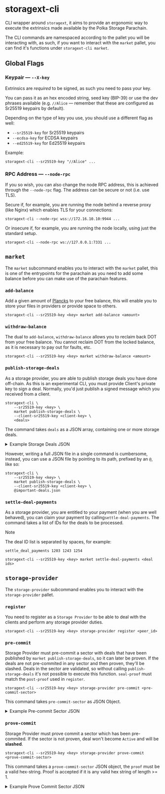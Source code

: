 # storagext-cli

CLI wrapper around `storagext`, it aims to provide an ergonomic way to execute the extrinsics made available by the Polka Storage Parachain.

The CLI commands are namespaced according to the pallet you will be interacting with,
as such, if you want to interact with the `market` pallet, you can find it's functions under `storagext-cli market`.

## Global Flags

### Keypair — `--X-key`

Extrinsics are *required* to be signed, as such you need to pass your key.

You can pass it as an hex encoded string, seed key (BIP-39) or use the dev phrases available
(e.g. `//Alice` — remember that these are configured as Sr25519 keypairs by default).

Depending on the type of key you use, you should use a different flag as well:

* `--sr25519-key` for Sr25519 keypairs
* `--ecdsa-key` for ECDSA keypairs
* `--ed25519-key` for Ed25519 keypairs

Example:

```
storagext-cli --sr25519-key "//Alice" ...
```

### RPC Address — `--node-rpc`

If you so wish, you can also change the node RPC address, this is achieved through the `--node-rpc` flag. The address can be secure or not (i.e. use TLS).

Secure if, for example, you are running the node behind a reverse proxy (like Nginx) which enables TLS for your connections:

```
storagext-cli --node-rpc wss://172.16.10.10:9944 ...
```

Or insecure if, for example, you are running the node locally, using just the standard setup.

```
storagext-cli --node-rpc ws://127.0.0.1:7331 ...
```


## `market`

The `market` subcommand enables you to interact with the `market` pallet,
this is one of the entrypoints for the parachain as you need to add some balance before you can make use of the parachain features.

### `add-balance`

Add a given amount of [Plancks](https://wiki.polkadot.network/docs/learn-DOT#the-planck-unit) to your free balance,
this will enable you to store your files in providers or provide space to others.

```
storagext-cli --sr25519-key <key> market add-balance <amount>
```

### `withdraw-balance`

The dual to `add-balance`, `withdraw-balance` allows you to reclaim back DOT from your free balance.
You cannot reclaim DOT from the locked balance, as it is necessary to pay out for faults, etc.

```
storagext-cli --sr25519-key <key> market withdraw-balance <amount>
```

### `publish-storage-deals`

As a storage provider, you are able to publish storage deals you have done off-chain.
As this is an experimental CLI, you must provide Client's private key to sign a deal.
Normally, you'd just publish a signed message which you received from a client.

```
storagext-cli \ 
    --sr25519-key <key> \ 
    market publish-storage-deals \ 
    --client-sr25519-key <client-key> \ 
    <deals>
```

The command takes `deals` as a JSON array, containing one or more storage deals.

<details>
<summary>Example Storage Deals JSON</summary>
<p>

```json
[
    {
        "piece_cid": "bafkreibme22gw2h7y2h7tg2fhqotaqjucnbc24deqo72b6mkl2egezxhvy",
        "piece_size": 47000000000,
        "client": "5GvHnpY1433RytXW66r77iL4CyewAAErDU6fAouoaPKvcvLU",
        "provider": "5DJiX75PZjvntUMeq7XP8qqJ3Tdg6F2Nybk9So1Z5mWArnG2",
        "label": "737-800 schematics",
        "start_block": 1580889600,
        "end_block": 1721747575,
        "storage_price_per_block": 17144352,
        "provider_collateral": 3735928559,
        "state": "Published"
    },
    {
        "piece_cid": "bafybeih5zgcgqor3dv6kfdtv3lshv3yfkfewtx73lhedgihlmvpcmywmua",
        "piece_size": 269490583,
        "client": "5GvHnpY1433RytXW66r77iL4CyewAAErDU6fAouoaPKvcvLU",
        "provider": "5DJiX75PZjvntUMeq7XP8qqJ3Tdg6F2Nybk9So1Z5mWArnG2",
        "label": "Falcon C-00000291",
        "start_block": 1721410062,
        "end_block": 1721747843,
        "storage_price_per_block": 46349,
        "provider_collateral": 3735928559,
        "state": "Published"
    }
]
```

</p>
</details>

However, writing a full JSON file in a single command is cumbersome, instead,
you can use a JSON file by pointing to its path, prefixed by an `@`, like so:

```
storagext-cli \ 
    --sr25519-key <key> \ 
    market publish-storage-deals \ 
    --client-sr25519-key <client-key> \ 
    @important-deals.json
```

### `settle-deal-payments`

As a storage provider, you are entitled to your payment (when you are well behaved),
you can claim your payment by calling`settle-deal-payments`. The command takes a
list of IDs for the deals to be processed.

> [!NOTE]
> The deal ID list is separated by spaces, for example:
> ```
> settle_deal_payments 1203 1243 1254
> ```

```
storagext-cli --sr25519-key <key> market settle-deal-payments <deal ids>
```


## `storage-provider`

The `storage-provider` subcommand enables you to interact with the `storage-provider` pallet.

### `register`

You need to register as a `Storage Provider` to be able to deal with the clients and perform any storage provider duties.

```
storagext-cli --sr25519-key <key> storage-provider register <peer_id>
```

### `pre-commit`

Storage Provider must pre-commit a sector with deals that have been published by `market publish-storage-deals`, so it can later be proven.
If the deals are not pre-commited in any sector and then proven, they'll be slashed.
Deals in the sector are validated, so without calling `publish-storage-deals` it's not possible to execute this function.
`seal-proof` must match the `post-proof` used in `register`.

```
storagext-cli --sr25519-key <key> storage-provider pre-commit <pre-commit-sector>
```

This command takes `pre-commit-sector` as JSON Object.

<details>
<summary>Example Pre-commit Sector JSON</summary>
<p>

```json
{
    "sector_number": 1,
    "sealed_cid": "bafk2bzaceajreoxfdcpdvitpvxm7vkpvcimlob5ejebqgqidjkz4qoug4q6zu",
    "deal_ids": [0],
    "expiration": 100,
    "unsealed_cid": "bafkreibme22gw2h7y2h7tg2fhqotaqjucnbc24deqo72b6mkl2egezxhvy",
    "seal_proof": "StackedDRG2KiBV1P1"
}
```

However, writing a full JSON file in a single command is cumbersome, instead,
you can use a JSON file by pointing to its path, prefixed by an `@`, like so:

```
storagext-cli --sr25519-key <key> storage-provider pre-commit @pre-commit-sector.json
```

</p>
</details>

### `prove-commit`

Storage Provider must prove commit a sector which has been pre-commited.
If the sector is not proven, deal won't become `Active` and will be **slashed**.

```
storagext-cli --sr25519-key <key> storage-provider prove-commit <prove-commit-sector>
```

This command takes a `prove-commit-sector` JSON object, the `proof` must be a valid hex-string.
Proof is accepted if it is any valid hex string of length >= 1.

<details>
<summary>Example Prove Commit Sector JSON</summary>
<p>

```json
{
    "sector_number": 1,
    "proof": "1230deadbeef"
}
```

However, writing a full JSON file in a single command is cumbersome, instead,
you can use a JSON file by pointing to its path, prefixed by an `@`, like so:

```
storagext-cli --sr25519-key <key> storage-provider prove-commit @prove-commit-sector.json
```

</p>
</details>